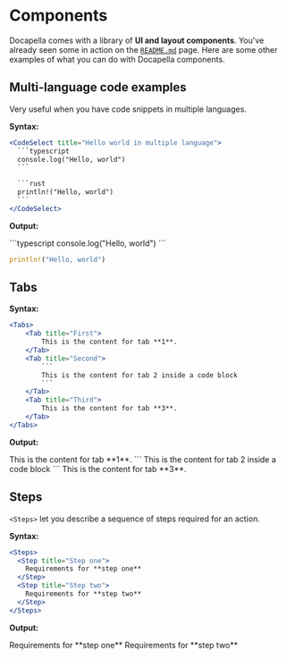 # Components

Docapella comes with a library of **UI and layout components**. You've already seen some in action on the [`README.md`](/) page. Here are some other examples of what you can do with Docapella components.


## Multi-language code examples

Very useful when you have code snippets in multiple languages.

**Syntax:**
~~~jsx title="README.md"
<CodeSelect title="Hello world in multiple language">
  ```typescript
  console.log("Hello, world")
  ```

  ```rust
  println!("Hello, world")
  ```
</CodeSelect>
~~~

**Output:**

<CodeSelect title="Hello world in multiple language">
  ```typescript
  console.log("Hello, world")
  ```

  ```rust
  println!("Hello, world")
  ```
</CodeSelect>

## Tabs

**Syntax:**
~~~jsx title="README.md"
<Tabs>
    <Tab title="First">
        This is the content for tab **1**.
    </Tab>
    <Tab title="Second">
        ```
        This is the content for tab 2 inside a code block
        ```
    </Tab>
    <Tab title="Third">
        This is the content for tab **3**.
    </Tab>
</Tabs>
~~~

**Output:**

<Tabs>
    <Tab title="First">
        This is the content for tab **1**.
    </Tab>
    <Tab title="Second">
        ```
        This is the content for tab 2 inside a code block
        ```
    </Tab>
    <Tab title="Third">
        This is the content for tab **3**.
    </Tab>
</Tabs>

## Steps

`<Steps>` let you describe a sequence of steps required for an action.

**Syntax:**
```jsx title="README.md"
<Steps>
  <Step title="Step one">
    Requirements for **step one**
  </Step>
  <Step title="Step two">
    Requirements for **step two**
  </Step>
</Steps>
```

**Output:**

<Steps>
  <Step title="Step one">
    Requirements for **step one**
  </Step>
  <Step title="Step two">
    Requirements for **step two**
  </Step>
</Steps>

